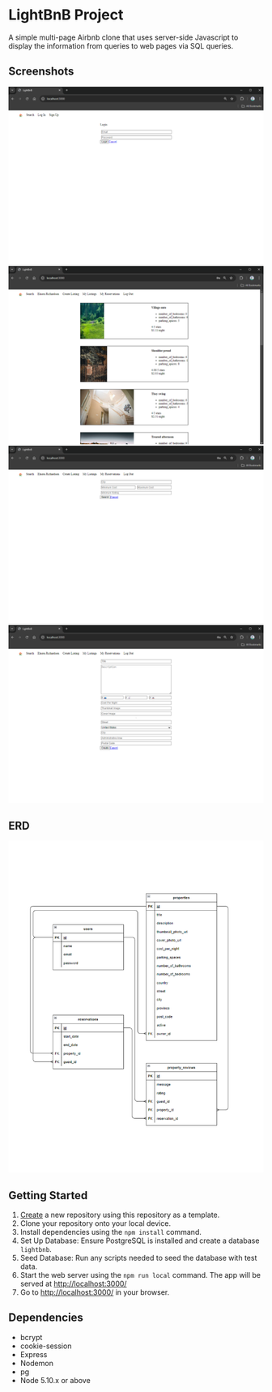 # LightBnB Project

A simple multi-page Airbnb clone that uses server-side Javascript to display the information from queries to web pages via SQL queries.

## Screenshots

!["Screenshot of LighthouseBnB - login form"](https://github.com/MichaelJGryzz/LightBnB/blob/main/docs/LighthouseBnB-login-form.png?raw=true)
!["Screenshot of LighthouseBnB - main page after login"](https://github.com/MichaelJGryzz/LightBnB/blob/main/docs/LighthouseBnB-main-page%20after-login.png?raw=true)
!["Screenshot of LighthouseBnB - search filters form"](https://github.com/MichaelJGryzz/LightBnB/blob/main/docs/LighthouseBnB-search-filters-form.png?raw=true)
!["Screenshot of LighthouseBnB - create listing form"](https://github.com/MichaelJGryzz/LightBnB/blob/main/docs/LighthouseBnB-create-listing-form.png?raw=true)

## ERD

!["LightBnB Database ERD - "](https://github.com/MichaelJGryzz/LightBnB/blob/main/docs/LighthouseBnB%20ERD.png?raw=true)

## Getting Started

1. [Create](https://docs.github.com/en/repositories/creating-and-managing-repositories/creating-a-repository-from-a-template) a new repository using this repository as a template.
2. Clone your repository onto your local device.
3. Install dependencies using the `npm install` command.
4. Set Up Database: Ensure PostgreSQL is installed and create a database `lightbnb`.
5. Seed Database: Run any scripts needed to seed the database with test data.
6. Start the web server using the `npm run local` command. The app will be served at <http://localhost:3000/>
7. Go to <http://localhost:3000/> in your browser.

## Dependencies

- bcrypt
- cookie-session
- Express
- Nodemon
- pg
- Node 5.10.x or above